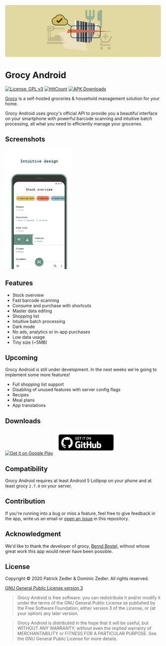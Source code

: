 <img src="images/github_header.png" />

# Grocy Android

[![License: GPL v3](https://img.shields.io/badge/License-GPLv3-blue.svg?style=flat-square)](https://www.gnu.org/licenses/gpl-3.0) [![HitCount](http://hits.dwyl.com/patzly/grocy-android.svg)](http://hits.dwyl.com/patzly/grocy-android) [![APK Downloads](https://img.shields.io/github/downloads/patzly/grocy-android/total.svg?label=APK%20Downloads&style=flat-square)](https://github.com/patzly/grocy-android/releases)

[Grocy](https://grocy.info/) is a self-hosted groceries & household management solution for your home.

Grocy Android uses grocy's official API to provide you a beautiful interface on your smartphone with powerful barcode scanning and intuitive batch processing, all what you need to efficiently manage your groceries.

## Screenshots

<img src="images/github_screen1.png" width="220px" />

## Features

* Stock overview
* Fast barcode scanning
* Consume and purchase with shortcuts
* Master data editing
* Shopping list
* Intuitive batch processing
* Dark mode
* No ads, analytics or in-app purchases
* Low data usage
* Tiny size (~5MB)

## Upcoming

Grocy Android is still under development. In the next weeks we're going to implement some more features!

* Full shopping list support
* Disabling of unused features with server config flags
* Recipes
* Meal plans
* App translations

## Downloads

<a href='https://play.google.com/store/apps/details?id=xyz.zedler.patrick.grocy'><img alt='Get it on Google Play' height="80" src='https://play.google.com/intl/en_us/badges/static/images/badges/en_badge_web_generic.png'/></a> <a href='https://github.com/patzly/grocy-android/releases'><img alt='Get it on GitHub' height="80" src='images/github_badge.png'/></a>

## Compatibility

Grocy Android requires at least Android 5 Lollipop on your phone and at least grocy `2.7.0` on your server.

## Contribution

If you're running into a bug or miss a feature, feel free to give feedback in the app, write us an email or [open an issue](https://github.com/patzly/grocy-android/issues/new) in this repository.

## Acknowledgment

We'd like to thank the developer of grocy, [Bernd Bestel](https://berrnd.de/), without whose great work this app would never have been possible.

## License

Copyright &copy; 2020 Patrick Zedler & Dominic Zedler. All rights reserved.

[GNU General Public License version 3](https://www.gnu.org/licenses/gpl.txt)

> Grocy Android is free software: you can redistribute it and/or modify it under the terms of the GNU General Public License as published by the Free Software Foundation, either version 3 of the License, or (at your option) any later version.

> Grocy Android is distributed in the hope that it will be useful, but WITHOUT ANY WARRANTY; without even the implied warranty of MERCHANTABILITY or FITNESS FOR A PARTICULAR PURPOSE. See the GNU General Public License for more details.
